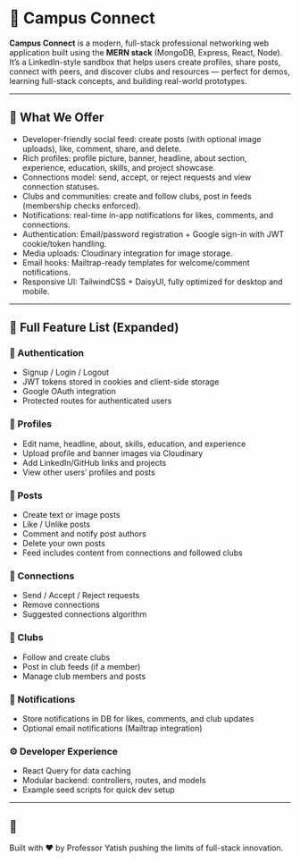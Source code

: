 # 💼 Campus Connect

**Campus Connect** is a modern, full-stack professional networking web application built using the **MERN stack** (MongoDB, Express, React, Node).  
It’s a LinkedIn-style sandbox that helps users create profiles, share posts, connect with peers, and discover clubs and resources — perfect for demos, learning full-stack concepts, and building real-world prototypes.

---

## 🎯 What We Offer

- Developer-friendly social feed: create posts (with optional image uploads), like, comment, share, and delete.
- Rich profiles: profile picture, banner, headline, about section, experience, education, skills, and project showcase.
- Connections model: send, accept, or reject requests and view connection statuses.
- Clubs and communities: create and follow clubs, post in feeds (membership checks enforced).
- Notifications: real-time in-app notifications for likes, comments, and connections.
- Authentication: Email/password registration + Google sign-in with JWT cookie/token handling.
- Media uploads: Cloudinary integration for image storage.
- Email hooks: Mailtrap-ready templates for welcome/comment notifications.
- Responsive UI: TailwindCSS + DaisyUI, fully optimized for desktop and mobile.

---

## 🚀 Full Feature List (Expanded)

### 🔐 Authentication
- Signup / Login / Logout
- JWT tokens stored in cookies and client-side storage
- Google OAuth integration
- Protected routes for authenticated users

### 👤 Profiles
- Edit name, headline, about, skills, education, and experience
- Upload profile and banner images via Cloudinary
- Add LinkedIn/GitHub links and projects
- View other users’ profiles and posts

### 📰 Posts
- Create text or image posts
- Like / Unlike posts
- Comment and notify post authors
- Delete your own posts
- Feed includes content from connections and followed clubs

### 🤝 Connections
- Send / Accept / Reject requests
- Remove connections
- Suggested connections algorithm

### 🏫 Clubs
- Follow and create clubs
- Post in club feeds (if a member)
- Manage club members and posts

### 🔔 Notifications
- Store notifications in DB for likes, comments, and club updates
- Optional email notifications (Mailtrap integration)

### ⚙️ Developer Experience
- React Query for data caching
- Modular backend: controllers, routes, and models
- Example seed scripts for quick dev setup

---

## 🧩 
Built with ❤️ by Professor Yatish pushing the limits of full-stack innovation.